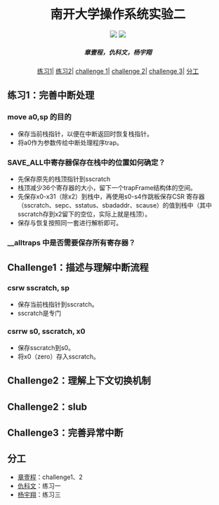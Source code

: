 <h1 align="center"> 南开大学操作系统实验二 </h1>
<p align="center">
<a href="https://cc.nankai.edu.cn/"><img src="https://img.shields.io/badge/NKU-CS-07679f"></a>
<a href="http://oslab.mobisys.cc/"><img src="https://img.shields.io/badge/NKU-OS-86006a"></a>
</p>
<h5 align="center"><em>章壹程，仇科文，杨宇翔 </em></h5>
<p align="center">
<p align="center">
  <a href="##练习1：完善中断处理">练习1</a>|
  <a href="##练习2：实现 Best-Fit 连续物理内存分配算法（需要编程）">练习2</a>|
  <a href="## Challenge1：描述与理解中断流程">challenge 1</a>|
  <a href="## Challenge2：理解上下文切换机制">challenge 2</a>|
  <a href="## Challenge3：完善异常中断">challenge 3</a>|
  <a href="##分工">分工</a>
</p>






## 练习1：完善中断处理
### move a0,sp 的目的
- 保存当前栈指针，以便在中断返回时恢复栈指针。
- 将a0作为参数传给中断处理程序trap。

### SAVE_ALL中寄存器保存在栈中的位置如何确定？
- 先保存原先的栈顶指针到sscratch
- 栈顶减少36个寄存器的大小，留下一个trapFrame结构体的空间。
- 先保存x0-x31（除x2）到栈中，再使用s0-s4作跳板保存CSR 寄存器（sscratch、sepc、sstatus、sbadaddr、scause）的值到栈中（其中sscratch存到x2留下的空位，实际上就是栈顶）。
- 保存与恢复按照同一套进行解析即可。
### __alltraps 中是否需要保存所有寄存器？

## Challenge1：描述与理解中断流程
### csrw sscratch, sp
- 保存当前栈指针到sscratch。
- sscratch是专门
### csrrw s0, sscratch, x0
- 保存sscratch到s0。
- 将x0（zero）存入sscratch。
## Challenge2：理解上下文切换机制

## Challenge2：slub

## Challenge3：完善异常中断


## 分工

- [章壹程](https://github.com/u2003yuge)：challenge1、2
- [仇科文](https://github.com/luyanhexay)：练习一
- [杨宇翔](https://github.com/sheepspacefly)：练习三
